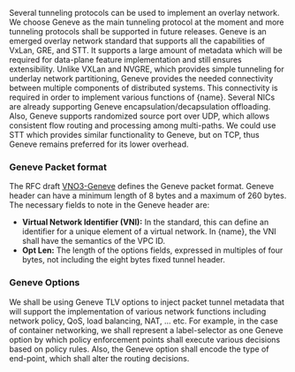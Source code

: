 <!--
SPDX-License-Identifier: MIT
Copyright (c) 2020 The Authors.

Authors: Sherif Abdelwahab <@zasherif>
         Phu Tran          <@phudtran>

Permission is hereby granted, free of charge, to any person obtaining a copy
of this software and associated documentation files (the "Software"), to deal
in the Software without restriction, including without limitation the rights
to use, copy, modify, merge, publish, distribute, sublicense, and/or sell
copies of the Software, and to permit persons to whom the Software is
furnished to do so, subject to the following conditions:The above copyright
notice and this permission notice shall be included in all copies or
substantial portions of the Software.THE SOFTWARE IS PROVIDED "AS IS",
WITHOUT WARRANTY OF ANY KIND, EXPRESS OR IMPLIED, INCLUDING BUT NOT LIMITED
TO THE WARRANTIES OF MERCHANTABILITY, FITNESS FOR A PARTICULAR PURPOSE AND
NONINFRINGEMENT. IN NO EVENT SHALL THE AUTHORS OR COPYRIGHT HOLDERS BE LIABLE
FOR ANY CLAIM, DAMAGES OR OTHER LIABILITY, WHETHER IN AN ACTION OF CONTRACT,
TORT OR OTHERWISE, ARISING FROM, OUT OF OR IN CONNECTION WITH THE SOFTWARE OR
THE USE OR OTHER DEALINGS IN THE SOFTWARE.
-->

Several tunneling protocols can be used to implement an overlay network. We
choose Geneve as the main tunneling protocol at the moment and more tunneling
protocols shall be supported in future releases. Geneve is an emerged overlay
network standard that supports all the capabilities of VxLan, GRE, and STT. It
supports a large amount of metadata which will be required for data-plane
feature implementation and still ensures extensibility. Unlike VXLan and NVGRE,
which provides simple tunneling for underlay network partitioning, Geneve
provides the needed connectivity between multiple components of distributed
systems. This connectivity is required in order to implement various functions
of {name}. Several NICs are already supporting Geneve
encapsulation/decapsulation offloading. Also, Geneve supports randomized source
port over UDP, which allows consistent flow routing and processing among
multi-paths. We could use STT which provides similar functionality to Geneve,
but on TCP, thus Geneve remains preferred for its lower overhead.

### Geneve Packet format

The RFC draft
[VNO3-Geneve](https://www.ietf.org/id/draft-ietf-nvo3-geneve-13.txt) defines the
Geneve packet format. Geneve header can have a minimum length of 8 bytes and a
maximum of 260 bytes. The necessary fields to note in the Geneve header are:

* **Virtual Network Identifier (VNI):** In the standard, this can define an
  identifier for a unique element of a virtual network. In {name}, the VNI shall
  have the semantics of the VPC ID.
* **Opt Len:** The length of the options fields, expressed in multiples of four
  bytes, not including the eight bytes fixed tunnel header.

### Geneve Options

We shall be using Geneve TLV options to inject packet tunnel metadata that will
support the implementation of various network functions including network
policy, QoS, load balancing, NAT, … etc. For example, in the case of container
networking, we shall represent a label-selector as one Geneve option by which
policy enforcement points shall execute various decisions based on policy rules.
Also, the Geneve option shall encode the type of ​end-point, which shall alter
the routing decisions.